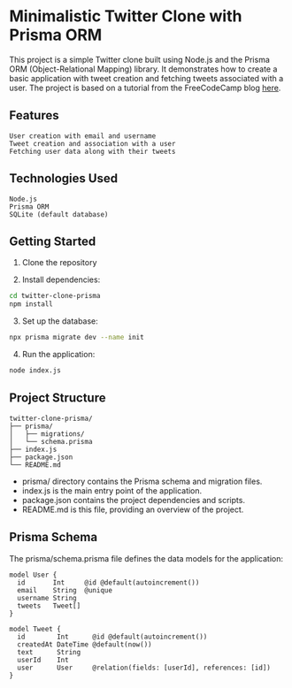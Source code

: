 # Minimalistic Twitter Clone with Prisma ORM
This project is a simple Twitter clone built using Node.js and the Prisma ORM (Object-Relational Mapping) library. It demonstrates how to create a basic application with tweet creation and fetching tweets associated with a user. The project is based on a tutorial from the FreeCodeCamp blog [here](https://www.freecodecamp.org/news/build-nodejs-database-using-prisma-orm/). 

## Features

    User creation with email and username
    Tweet creation and association with a user
    Fetching user data along with their tweets

## Technologies Used

    Node.js
    Prisma ORM
    SQLite (default database)

## Getting Started

1. Clone the repository

2. Install dependencies:

```bash
cd twitter-clone-prisma
npm install
```

3. Set up the database:

```bash
npx prisma migrate dev --name init
```

4. Run the application:

```bash
node index.js
```

## Project Structure

```
twitter-clone-prisma/
├── prisma/
│   ├── migrations/
│   └── schema.prisma
├── index.js
├── package.json
└── README.md
```

* prisma/ directory contains the Prisma schema and migration files.
* index.js is the main entry point of the application.
* package.json contains the project dependencies and scripts.
* README.md is this file, providing an overview of the project.

## Prisma Schema
The prisma/schema.prisma file defines the data models for the application:

```prisma
model User {
  id       Int     @id @default(autoincrement())
  email    String  @unique
  username String
  tweets   Tweet[]
}

model Tweet {
  id        Int      @id @default(autoincrement())
  createdAt DateTime @default(now())
  text      String
  userId    Int
  user      User     @relation(fields: [userId], references: [id])
}
```